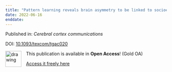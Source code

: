 ```yaml
---
title: "Pattern learning reveals brain asymmetry to be linked to socioeconomic status."
date: 2022-06-16
enddate:
---
```


Published in: *Cerebral cortex communications*

DOI: [10.1093/texcom/tgac020](https://doi.org/10.1093/texcom/tgac020)

<img src="https://upload.wikimedia.org/wikipedia/commons/thumb/7/77/Open_Access_logo_PLoS_transparent.svg/800px-Open_Access_logo_PLoS_transparent.svg.png" alt="drawing" width="50" align="left"/> &nbsp;&nbsp;&nbsp;This publication is available in **Open Access**! (Gold OA)

&nbsp;&nbsp;&nbsp;<a href="https://academic.oup.com/cercorcomms/article-pdf/3/2/tgac020/44024261/tgac020.pdf">Access it freely here</a>

